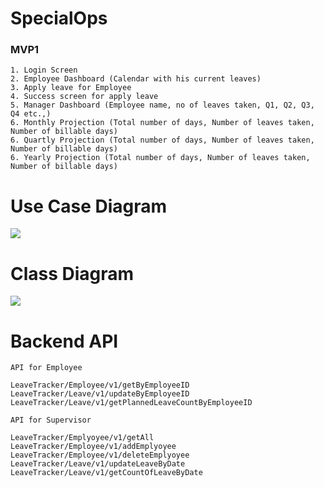 # SpecialOps

### MVP1

```
1. Login Screen
2. Employee Dashboard (Calendar with his current leaves)
3. Apply leave for Employee
4. Success screen for apply leave
5. Manager Dashboard (Employee name, no of leaves taken, Q1, Q2, Q3, Q4 etc.,)
6. Monthly Projection (Total number of days, Number of leaves taken, Number of billable days)
6. Quartly Projection (Total number of days, Number of leaves taken, Number of billable days)
6. Yearly Projection (Total number of days, Number of leaves taken, Number of billable days)
```

# Use Case Diagram

<img src="https://yuml.me/dj/a5042105.svg">

# Class Diagram

<img src="https://yuml.me/dj/c6958154.svg">

# Backend API

```
API for Employee

LeaveTracker/Employee/v1/getByEmployeeID
LeaveTracker/Leave/v1/updateByEmployeeID
LeaveTracker/Leave/v1/getPlannedLeaveCountByEmployeeID

API for Supervisor

LeaveTracker/Emplyoyee/v1/getAll
LeaveTracker/Employee/v1/addEmplyoyee
LeaveTracker/Employee/v1/deleteEmplyoyee
LeaveTracker/Leave/v1/updateLeaveByDate
LeaveTracker/Leave/v1/getCountOfLeaveByDate

```








